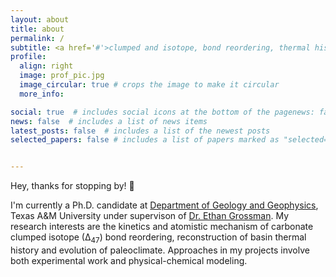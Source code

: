 ```yaml
---
layout: about
title: about
permalink: /
subtitle: <a href='#'>clumped and isotope, bond reordering, thermal history and paleos</a>
profile:
  align: right
  image: prof_pic.jpg
  image_circular: true # crops the image to make it circular
  more_info: 

social: true  # includes social icons at the bottom of the pagenews: false  # includes a list of news items
news: false  # includes a list of news items
latest_posts: false  # includes a list of the newest posts
selected_papers: false # includes a list of papers marked as "selected={true}"


---
```

Hey, thanks for stopping by! 👋

I'm currently a Ph.D. candidate at <a href='#'>Department of Geology and Geophysics</a>, Texas A&M University under supervison of [Dr. Ethan Grossman](https://geogeo.tamu.edu/people/profiles/faculty/grossmanethan.html). My research interests are the kinetics and atomistic mechanism of carbonate clumped isotope (∆<sub>47</sub>) bond reordering, reconstruction of basin thermal history and evolution of paleoclimate. Approaches in my projects involve both experimental work and physical-chemical modeling. 